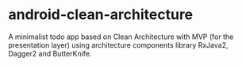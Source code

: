 # android-clean-architecture
A minimalist todo app based on Clean Architecture with MVP (for the presentation layer) using architecture components library RxJava2, Dagger2 and ButterKnife.

